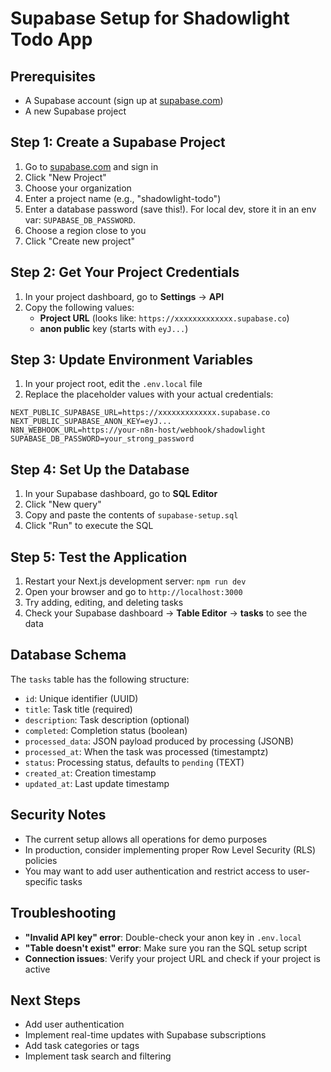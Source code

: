 # Supabase Setup for Shadowlight Todo App

## Prerequisites
- A Supabase account (sign up at [supabase.com](https://supabase.com))
- A new Supabase project

## Step 1: Create a Supabase Project
1. Go to [supabase.com](https://supabase.com) and sign in
2. Click "New Project"
3. Choose your organization
4. Enter a project name (e.g., "shadowlight-todo")
5. Enter a database password (save this!). For local dev, store it in an env var: `SUPABASE_DB_PASSWORD`.
6. Choose a region close to you
7. Click "Create new project"

## Step 2: Get Your Project Credentials
1. In your project dashboard, go to **Settings** → **API**
2. Copy the following values:
   - **Project URL** (looks like: `https://xxxxxxxxxxxxx.supabase.co`)
   - **anon public** key (starts with `eyJ...`)

## Step 3: Update Environment Variables
1. In your project root, edit the `.env.local` file
2. Replace the placeholder values with your actual credentials:

```env
NEXT_PUBLIC_SUPABASE_URL=https://xxxxxxxxxxxxx.supabase.co
NEXT_PUBLIC_SUPABASE_ANON_KEY=eyJ...
N8N_WEBHOOK_URL=https://your-n8n-host/webhook/shadowlight
SUPABASE_DB_PASSWORD=your_strong_password
```

## Step 4: Set Up the Database
1. In your Supabase dashboard, go to **SQL Editor**
2. Click "New query"
3. Copy and paste the contents of `supabase-setup.sql`
4. Click "Run" to execute the SQL

## Step 5: Test the Application
1. Restart your Next.js development server: `npm run dev`
2. Open your browser and go to `http://localhost:3000`
3. Try adding, editing, and deleting tasks
4. Check your Supabase dashboard → **Table Editor** → **tasks** to see the data

## Database Schema
The `tasks` table has the following structure:
- `id`: Unique identifier (UUID)
- `title`: Task title (required)
- `description`: Task description (optional)
- `completed`: Completion status (boolean)
- `processed_data`: JSON payload produced by processing (JSONB)
- `processed_at`: When the task was processed (timestamptz)
- `status`: Processing status, defaults to `pending` (TEXT)
- `created_at`: Creation timestamp
- `updated_at`: Last update timestamp

## Security Notes
- The current setup allows all operations for demo purposes
- In production, consider implementing proper Row Level Security (RLS) policies
- You may want to add user authentication and restrict access to user-specific tasks

## Troubleshooting
- **"Invalid API key" error**: Double-check your anon key in `.env.local`
- **"Table doesn't exist" error**: Make sure you ran the SQL setup script
- **Connection issues**: Verify your project URL and check if your project is active

## Next Steps
- Add user authentication
- Implement real-time updates with Supabase subscriptions
- Add task categories or tags
- Implement task search and filtering

